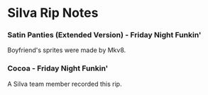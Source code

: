 # SiIva Rip Notes

### Satin Panties (Extended Version) - Friday Night Funkin'
Boyfriend's sprites were made by Mkv8.

### Cocoa - Friday Night Funkin'
A SiIva team member recorded this rip.